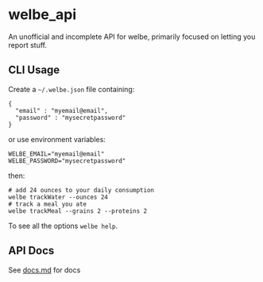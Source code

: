# welbe_api
An unofficial and incomplete API for welbe, primarily focused on letting you report stuff.

## CLI Usage
Create a `~/.welbe.json` file containing:
```
{
  "email" : "myemail@email",
  "password" : "mysecretpassword"
}
```
or use environment variables:
```
WELBE_EMAIL="myemail@email"
WELBE_PASSWORD="mysecretpassword"
```

then:

```
# add 24 ounces to your daily consumption
welbe trackWater --ounces 24
# track a meal you ate
welbe trackMeal --grains 2 --proteins 2
```

To see all the options `welbe help`.

## API Docs
See [docs.md](docs.md) for docs


